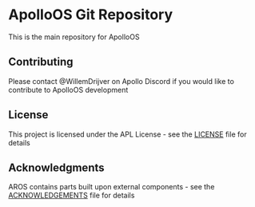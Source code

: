 # ApolloOS Git Repository

This is the main repository for ApolloOS

## Contributing

Please contact @WillemDrijver on Apollo Discord if you would like to contribute to ApolloOS development

## License

This project is licensed under the APL License - see the [LICENSE](LICENSE) file for details

## Acknowledgments

AROS contains parts built upon external components - see the [ACKNOWLEDGEMENTS](ACKNOWLEDGEMENTS) file for details

